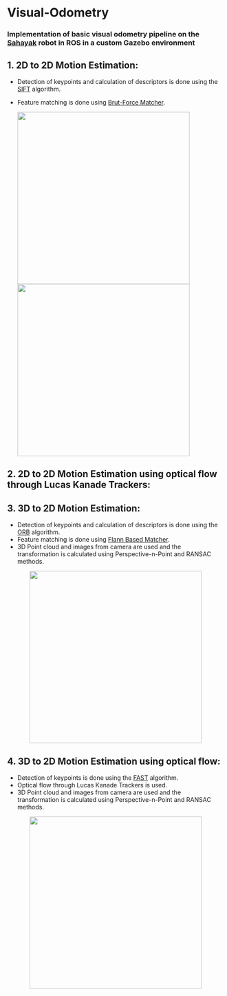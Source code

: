 # Visual-Odometry
### Implementation of basic visual odometry pipeline on the [Sahayak](https://www.aidbots.in/#/ ) robot in ROS in a custom Gazebo environment
## 1.  2D to 2D Motion Estimation:
* Detection of keypoints and calculation of descriptors is done using the [SIFT](https://docs.opencv.org/master/da/df5/tutorial_py_sift_intro.html) algorithm.
* Feature matching is done using [Brut-Force Matcher](https://docs.opencv.org/master/da/df5/tutorial_py_sift_intro.html).

  <img src="https://user-images.githubusercontent.com/64685403/124266666-e32c5000-db54-11eb-8b63-aee21882d407.png" width="400">

  <img src="https://user-images.githubusercontent.com/64685403/124284248-6c9a4d00-db6a-11eb-909b-597a79283cae.png" width="400">
  
## 2.  2D to 2D Motion Estimation using optical flow through Lucas Kanade Trackers:

## 3.  3D to 2D Motion Estimation:
* Detection of keypoints and calculation of descriptors is done using the [ORB](https://docs.opencv.org/master/d1/d89/tutorial_py_orb.html) algorithm.
* Feature matching is done using [Flann Based Matcher](https://docs.opencv.org/4.5.2/dc/dc3/tutorial_py_matcher.html).
* 3D Point cloud and images from camera are used and the transformation is calculated using Perspective-n-Point and RANSAC methods.

<p align="center">
  <img src="https://user-images.githubusercontent.com/64685403/124307661-c4927d00-db85-11eb-954a-b16af61d68fe.png" width="400">
</p>


## 4.  3D to 2D Motion Estimation using optical flow:
* Detection of keypoints is done using the [FAST](https://docs.opencv.org/4.5.2/df/d0c/tutorial_py_fast.html) algorithm.
* Optical flow through Lucas Kanade Trackers is used.
* 3D Point cloud and images from camera are used and the transformation is calculated using Perspective-n-Point and RANSAC methods.

<p align="center">
  <img src="https://user-images.githubusercontent.com/64685403/124314136-8e59fb00-db8f-11eb-8be8-20b1cbbc86d8.png" width="400">
</p>


